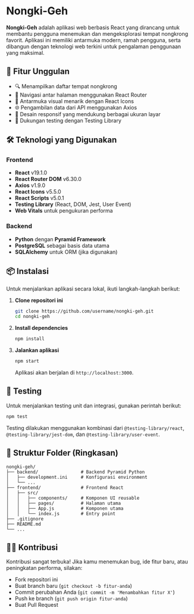 
# Nongki-Geh

**Nongki-Geh** adalah aplikasi web berbasis React yang dirancang untuk membantu pengguna menemukan dan mengeksplorasi tempat nongkrong favorit. Aplikasi ini memiliki antarmuka modern, ramah pengguna, serta dibangun dengan teknologi web terkini untuk pengalaman penggunaan yang maksimal.

## 🚀 Fitur Unggulan

- 🔍 Menampilkan daftar tempat nongkrong
- 📍 Navigasi antar halaman menggunakan React Router
- 📸 Antarmuka visual menarik dengan React Icons
- 🌐 Pengambilan data dari API menggunakan Axios
- 📱 Desain responsif yang mendukung berbagai ukuran layar
- 🧪 Dukungan testing dengan Testing Library

## 🛠️ Teknologi yang Digunakan

### Frontend
- **React** v19.1.0
- **React Router DOM** v6.30.0
- **Axios** v1.9.0
- **React Icons** v5.5.0
- **React Scripts** v5.0.1
- **Testing Library** (React, DOM, Jest, User Event)
- **Web Vitals** untuk pengukuran performa


### Backend
- **Python** dengan **Pyramid Framework**
- **PostgreSQL** sebagai basis data utama
- **SQLAlchemy** untuk ORM (jika digunakan)


## 📦 Instalasi

Untuk menjalankan aplikasi secara lokal, ikuti langkah-langkah berikut:

1. **Clone repositori ini**

   ```bash
   git clone https://github.com/username/nongki-geh.git
   cd nongki-geh
   ```

2. **Install dependencies**

   ```bash
   npm install
   ```

3. **Jalankan aplikasi**

   ```bash
   npm start
   ```

   Aplikasi akan berjalan di `http://localhost:3000`.

## 🧪 Testing

Untuk menjalankan testing unit dan integrasi, gunakan perintah berikut:

```bash
npm test
```

Testing dilakukan menggunakan kombinasi dari `@testing-library/react`, `@testing-library/jest-dom`, dan `@testing-library/user-event`.

## 📁 Struktur Folder (Ringkasan)

```
nongki-geh/
├── backend/                # Backend Pyramid Python
│   ├── development.ini     # Konfigurasi environment
│   └── ...
├── frontend/               # Frontend React
│   ├── src/
│   │   ├── components/     # Komponen UI reusable
│   │   ├── pages/          # Halaman utama
│   │   ├── App.js          # Komponen utama
│   │   └── index.js        # Entry point
├── .gitignore
├── README.md
└── ...
```

## 👨‍💻 Kontribusi

Kontribusi sangat terbuka! Jika kamu menemukan bug, ide fitur baru, atau peningkatan performa, silakan:

- Fork repositori ini
- Buat branch baru (`git checkout -b fitur-anda`)
- Commit perubahan Anda (`git commit -m 'Menambahkan fitur X'`)
- Push ke branch (`git push origin fitur-anda`)
- Buat Pull Request


